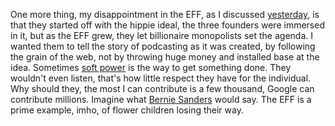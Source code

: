 One more thing, my disappointment in the EFF, as I discussed <a href="http://scripting.com/2020/07/10/225547.html?title=anEffToWatchTheEff">yesterday</a>, is that they started off with the hippie ideal, the three founders were immersed in it, but as the EFF grew, they let billionaire monopolists set the agenda. I wanted them to tell the story of podcasting as it was created, by following the grain of the web, not by throwing huge money and installed base at the idea. Sometimes <a href="https://en.wikipedia.org/wiki/Seduction">soft power</a> is the way to get something done. They wouldn't even listen, that's how little respect they have for the individual. Why should they, the most I can contribute is a few thousand, Google can contribute millions. Imagine what <a href="https://www.youtube.com/watch?v=69w_CXFR7tE&feature=youtu.be&t=8">Bernie Sanders</a> would say. The EFF is a prime example, imho, of flower children losing their way. 
